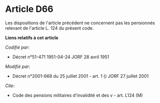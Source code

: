 # Article D66

Les dispositions de l'article précédent ne concernent pas les pensionnés relevant de l'article L. 124 du présent code.

**Liens relatifs à cet article**

_Codifié par_:

  - Décret n°51-471 1951-04-24 JORF 28 avril 1951

_Modifié par_:

  - Décret n°2001-668 du 25 juillet 2001 - art. 1 () JORF 27 juillet 2001

_Cite_:

  - Code des pensions militaires d'invalidité et des v - art. L124 (M)
